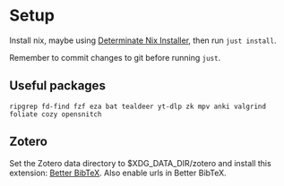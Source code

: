 # Setup

Install nix, maybe using [Determinate Nix
Installer](https://github.com/DeterminateSystems/nix-installer), then run `just
install`.

Remember to commit changes to git before running `just`.

## Useful packages

`ripgrep fd-find fzf eza bat tealdeer yt-dlp zk mpv anki valgrind foliate cozy
opensnitch`

## Zotero

Set the Zotero data directory to $XDG_DATA_DIR/zotero and install this
extension: [Better BibTeX](https://github.com/retorquere/zotero-better-bibtex).
Also enable urls in Better BibTeX.
